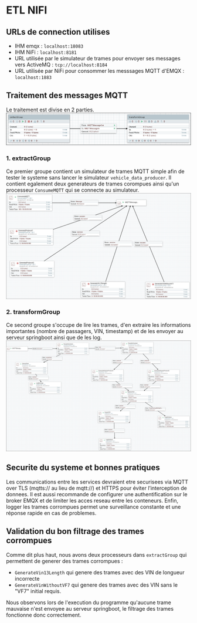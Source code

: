 # ETL NIFI 
## URLs de connection utilises
- IHM emqx : `localhost:18083`
- IHM NiFi : `localhost:8181`
- URL utilisée par le simulateur de trames pour envoyer ses messages vers ActiveMQ : `tcp://localhost:8184`
- URL utilisée par NiFi pour consommer les messsages MQTT d'EMQX : `localhost:1883`

## Traitement des messages MQTT
Le traitement est divise en 2 parties.
![ProcGroups](./pictures/ProcGroups.png)
### 1. extractGroup
Ce premier groupe contient un simulateur de trames MQTT simple afin de tester le systeme sans lancer le simulateur `vehicle_data_producer`. Il contient egalement deux generateurs de trames corompues ainsi qu'un processeur `ConsumeMQTT` qui se connecte au simulateur.
![extractGroup](./pictures/extractGroup.png)

### 2. transformGroup
Ce second groupe s'occupe de lire les trames, d'en extraire les informations importantes (nombre de passagers, VIN, timestamp) et de les envoyer au serveur springboot ainsi que de les log.
![transformGroup](./pictures/transformGroup.png)

## Securite du systeme et bonnes pratiques

Les communications entre les services devraient etre securisees via MQTT over TLS (mqtts:// au lieu de mqtt://) et HTTPS pour éviter l’interception de donnees. Il est aussi recommande de configurer une authentification sur le broker EMQX et de limiter les acces reseau entre les conteneurs. Enfin, logger les trames corrompues permet une surveillance constante et une réponse rapide en cas de problemes.

## Validation du bon filtrage des trames corrompues

Comme dit plus haut, nous avons deux processeurs dans `extractGroup` qui permettent de generer des trames corrompues :
- `GenerateVin13Length` qui genere des trames avec des VIN de longueur incorrecte
- `GenerateVinWithoutVF7` qui genere des trames avec des VIN sans le "VF7" initial requis.

Nous observons lors de l'execution du programme qu'aucune trame mauvaise n'est envoyee au serveur springboot, le filtrage des trames fonctionne donc correctement.


